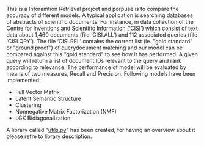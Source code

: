  
This is a Inforamtion Retrieval projcet and porpuse is to compare the accuracy of different models. A typical application is searching databases of abstracts of scientific documents. For instance, in data collection of the Centre for Inventions and Scientific Information (‘CISI’) which consist of text data about 1,460 documents (file ‘CISI.ALL’) and 112 associated queries (file ‘CISI.QRY’). The file ‘CISI.REL’ contains the correct list (ie. "gold standard" or "ground proof") of querydocument matching and our model can be compared against this "gold standard" to see how it has performed. A given query will return a list of document IDs relevant to the query and rank according to relevance. The performance of model will be evaluated by means of two measures, Recall and Precision.
Following models have been implemented:

- Full Vector Matrix
- Latent Semantic Structure
- Clustering
- Nonnegative Matrix Factorization (NMF)
- LGK Bidiagonalization

A library called "[utils.py](https://github.com/PouyaRepos/Information_Retrieval/utils.py)" has been created; for having an overview about it please refre to [library description](https://github.com/PouyaRepos/Information_Retrieval/library_description.pdf).
